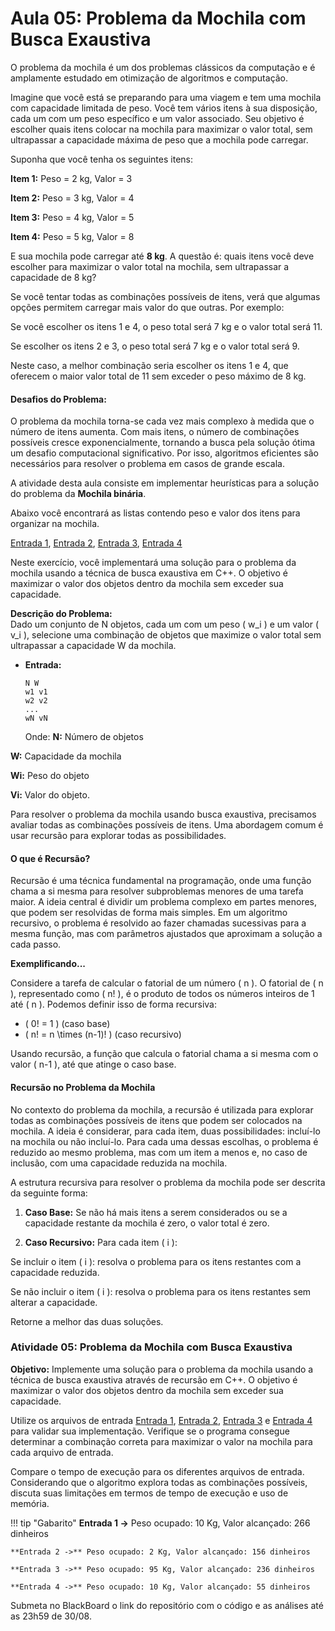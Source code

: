 # Aula 05: Problema da Mochila com Busca Exaustiva

O problema da mochila é um dos problemas clássicos da computação e é amplamente estudado em otimização de algoritmos e computação. 

Imagine que você está se preparando para uma viagem e tem uma mochila com capacidade limitada de peso. Você tem vários itens à sua disposição, cada um com um peso específico e um valor associado. Seu objetivo é escolher quais itens colocar na mochila para maximizar o valor total, sem ultrapassar a capacidade máxima de peso que a mochila pode carregar.

Suponha que você tenha os seguintes itens:

**Item 1:** Peso = 2 kg, Valor = $3$

**Item 2:** Peso = 3 kg, Valor = $4$

**Item 3:** Peso = 4 kg, Valor = $5$

**Item 4:** Peso = 5 kg, Valor = $8$

E sua mochila pode carregar até **8 kg**. A questão é: quais itens você deve escolher para maximizar o valor total na mochila, sem ultrapassar a capacidade de 8 kg?

Se você tentar todas as combinações possíveis de itens, verá que algumas opções permitem carregar mais valor do que outras. Por exemplo:

Se você escolher os itens 1 e 4, o peso total será 7 kg e o valor total será $11$.

Se escolher os itens 2 e 3, o peso total será 7 kg e o valor total será $9$.

Neste caso, a melhor combinação seria escolher os itens 1 e 4, que oferecem o maior valor total de $11$ sem exceder o peso máximo de 8 kg.

#### Desafios do Problema:

O problema da mochila torna-se cada vez mais complexo à medida que o número de itens aumenta. Com mais itens, o número de combinações possíveis cresce exponencialmente, tornando a busca pela solução ótima um desafio computacional significativo. Por isso, algoritmos eficientes são necessários para resolver o problema em casos de grande escala.

A atividade desta aula consiste em implementar heurísticas para a solução do problema da **Mochila binária**. 


Abaixo você encontrará as listas contendo peso e valor dos itens para organizar na mochila.

[Entrada 1](itens/in1.txt), [Entrada 2](itens/in2.txt), [Entrada 3](itens/in3.txt), [Entrada 4](itens/in4.txt) 

Neste exercício, você implementará uma solução para o problema da mochila usando a técnica de busca exaustiva em C++. O objetivo é maximizar o valor dos objetos dentro da mochila sem exceder sua capacidade. 

**Descrição do Problema:**  
Dado um conjunto de N objetos, cada um com um peso \( w_i \) e um valor \( v_i \), selecione uma combinação de objetos que maximize o valor total sem ultrapassar a capacidade W da mochila.

- **Entrada:**
  ```
  N W
  w1 v1
  w2 v2
  ...
  wN vN
  ```

  Onde:
**N:** Número de objetos

**W:** Capacidade da mochila 

**Wi:** Peso do objeto

**Vi:** Valor do objeto.

Para resolver o problema da mochila usando busca exaustiva, precisamos avaliar todas as combinações possíveis de itens. Uma abordagem comum é usar recursão para explorar todas as possibilidades.

#### O que é Recursão?

Recursão é uma técnica fundamental na programação, onde uma função chama a si mesma para resolver subproblemas menores de uma tarefa maior. A ideia central é dividir um problema complexo em partes menores, que podem ser resolvidas de forma mais simples. Em um algoritmo recursivo, o problema é resolvido ao fazer chamadas sucessivas para a mesma função, mas com parâmetros ajustados que aproximam a solução a cada passo.

**Exemplificando...**

Considere a tarefa de calcular o fatorial de um número \( n \). O fatorial de \( n \), representado como \( n! \), é o produto de todos os números inteiros de 1 até \( n \). Podemos definir isso de forma recursiva:
- \( 0! = 1 \) (caso base)
- \( n! = n \times (n-1)! \) (caso recursivo)

Usando recursão, a função que calcula o fatorial chama a si mesma com o valor \( n-1 \), até que atinge o caso base.

#### Recursão no Problema da Mochila

No contexto do problema da mochila, a recursão é utilizada para explorar todas as combinações possíveis de itens que podem ser colocados na mochila. A ideia é considerar, para cada item, duas possibilidades: incluí-lo na mochila ou não incluí-lo. Para cada uma dessas escolhas, o problema é reduzido ao mesmo problema, mas com um item a menos e, no caso de inclusão, com uma capacidade reduzida na mochila.

A estrutura recursiva para resolver o problema da mochila pode ser descrita da seguinte forma:

1. **Caso Base:** Se não há mais itens a serem considerados ou se a capacidade 
restante da mochila é zero, o valor total é zero.

2. **Caso Recursivo:** Para cada item \( i \):

Se incluir o item \( i \): resolva o problema para os itens restantes com a capacidade reduzida.

Se não incluir o item \( i \): resolva o problema para os itens restantes sem alterar a capacidade.

Retorne a melhor das duas soluções.

### Atividade 05: Problema da Mochila com Busca Exaustiva

**Objetivo:**
Implemente uma solução para o problema da mochila usando a técnica de busca exaustiva através de recursão em C++. O objetivo é maximizar o valor dos objetos dentro da mochila sem exceder sua capacidade.

Utilize os arquivos de entrada [Entrada 1](itens/in1.txt), [Entrada 2](itens/in2.txt), [Entrada 3](itens/in3.txt) e [Entrada 4](itens/in4.txt) para validar sua implementação. Verifique se o programa consegue determinar a combinação correta para maximizar o valor na mochila para cada arquivo de entrada.

Compare o tempo de execução para os diferentes arquivos de entrada. Considerando que o algoritmo explora todas as combinações possíveis, discuta suas limitações em termos de tempo de execução e uso de memória.


!!! tip "Gabarito"
    **Entrada 1 ->** Peso ocupado: 10 Kg, Valor alcançado: 266 dinheiros
    
    **Entrada 2 ->** Peso ocupado: 2 Kg, Valor alcançado: 156 dinheiros
    
    **Entrada 3 ->** Peso ocupado: 95 Kg, Valor alcançado: 236 dinheiros
    
    **Entrada 4 ->** Peso ocupado: 10 Kg, Valor alcançado: 55 dinheiros

Submeta no BlackBoard o link do repositório com o código e as análises até as 23h59 de 30/08. 